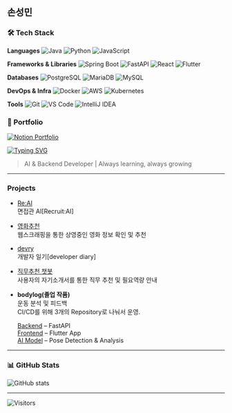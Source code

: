 ## 손성민

<!--
**sonseongmin/sonseongmin** is a ✨ _special_ ✨ repository because its `README.md` (this file) appears on your GitHub profile.

Here are some ideas to get you started:

- 🔭 I’m currently working on ...
- 🌱 I’m currently learning ...
- 👯 I’m looking to collaborate on ...
- 🤔 I’m looking for help with ...
- 💬 Ask me about ...
- 📫 How to reach me: ...
- 😄 Pronouns: ...
- ⚡ Fun fact: ...
-->
### 🛠 Tech Stack

**Languages**
![Java](https://img.shields.io/badge/Java-007396?style=flat&logo=openjdk&logoColor=white)
![Python](https://img.shields.io/badge/Python-3776AB?style=flat&logo=python&logoColor=white)
![JavaScript](https://img.shields.io/badge/JavaScript-F7DF1E?style=flat&logo=javascript&logoColor=black)

**Frameworks & Libraries**
![Spring Boot](https://img.shields.io/badge/SpringBoot-6DB33F?style=flat&logo=springboot&logoColor=white)
![FastAPI](https://img.shields.io/badge/FastAPI-009688?style=flat&logo=fastapi&logoColor=white)
![React](https://img.shields.io/badge/React-61DAFB?style=flat&logo=react&logoColor=black)
![Flutter](https://img.shields.io/badge/Flutter-02569B?style=flat&logo=flutter&logoColor=white)

**Databases**
![PostgreSQL](https://img.shields.io/badge/PostgreSQL-336791?style=flat&logo=postgresql&logoColor=white)
![MariaDB](https://img.shields.io/badge/MariaDB-003545?style=flat&logo=mariadb&logoColor=white)
![MySQL](https://img.shields.io/badge/MySQL-4479A1?style=flat&logo=mysql&logoColor=white)

**DevOps & Infra**
![Docker](https://img.shields.io/badge/Docker-2496ED?style=flat&logo=docker&logoColor=white)
![AWS](https://img.shields.io/badge/AWS-232F3E?style=flat&logo=amazon-aws&logoColor=white)
![Kubernetes](https://img.shields.io/badge/Kubernetes-326CE5?style=flat&logo=kubernetes&logoColor=white)

**Tools**
![Git](https://img.shields.io/badge/Git-F05032?style=flat&logo=git&logoColor=white)
![VS Code](https://img.shields.io/badge/VSCode-007ACC?style=flat&logo=visual-studio-code&logoColor=white)
![IntelliJ IDEA](https://img.shields.io/badge/IntelliJIDEA-000000?style=flat&logo=intellijidea&logoColor=white)

### 📂 Portfolio
[![Notion Portfolio](https://img.shields.io/badge/Portfolio-000000?style=flat&logo=notion&logoColor=white)](https://www.notion.so/26e2ce0e910b80d8b96ff71807d15e97?source=copy_link)

[![Typing SVG](https://readme-typing-svg.herokuapp.com?font=Fira+Code&pause=1000&width=435&lines=AI+%2B+Backend+Developer;Always+learning+new+things)](https://git.io/typing-svg)

> AI & Backend Developer | Always learning, always growing

---
###  Projects
- [Re:AI](https://github.com/sk-final-2/ai-server)<br>
  면접관 AI[Recruit:AI]
  
- [영화추천](https://github.com/woogi123/Movie_WebScraping)<br>
  웹스크래핑을 통한 상영중인 영화 정보 확인 및 추천
  
- [devry](https://github.com/WorkSpaceForHanmg/MiniProject2)<br>
  개발자 일기[developer diary]
  
- [직무추천 챗봇](https://github.com/rookies-minipj3-team5/skshieldus-minipj3-team5)<br>
  사용자의 자기소개서를 통한 직무 추천 및 필요역량 안내
  
- **bodylog(졸업 작품)**<br>
  운동 분석 및 피드백<br>
  CI/CD를 위해 3개의 Repository로 나눠서 운영.<br>

   [Backend](https://github.com/sonseongmin/fastapi_graduate) – FastAPI  
   [Frontend](https://github.com/sonseongmin/graduate_flutter) – Flutter App  
   [AI Model](https://github.com/sonseongmin/graduate_AI) – Pose Detection & Analysis
---

### 📊 GitHub Stats
![GitHub stats](https://github-readme-stats.vercel.app/api?username=sonseongmin&show_icons=true&theme=default&hide_title=true&hide=stars)

---

![Visitors](https://komarev.com/ghpvc/?username=sonseongmin&color=blue)
